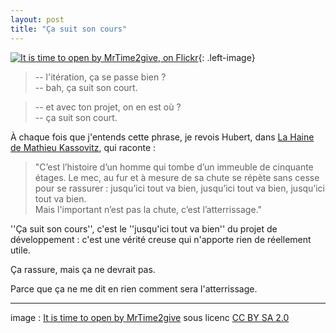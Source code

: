 ```yaml
---
layout: post
title: "Ça suit son cours"
---
```

[![It is time to open by MrTime2give, on Flickr](https://farm3.staticflickr.com/2809/9153117611_d3fd9b0c92_n.jpg)](https://www.flickr.com/photos/mrtime2give/9153117611){: .left-image}

> -- l'itération, ça se passe bien ?<br>
> -- bah, ça suit son court.

> -- et avec ton projet, on en est où ?<br>
> -- ça suit son court.

À chaque fois que j'entends cette phrase, je revois Hubert, dans [La Haine de Mathieu Kassovitz](http://www.imdb.com/title/tt0113247/), qui raconte :


> "C’est l’histoire d’un homme qui tombe d’un immeuble de cinquante étages. Le mec, au fur et à mesure de sa chute se répète sans cesse pour se rassurer : jusqu’ici tout va bien, jusqu’ici tout va bien, jusqu’ici tout va bien.<br>
Mais l'important n’est pas la chute, c’est l’atterrissage." 

''Ça suit son cours'', c'est le ''jusqu'ici tout va bien'' du projet de développement : c'est une vérité creuse qui n'apporte rien de réellement utile.

Ça rassure, mais ça ne devrait pas.

Parce que ça ne me dit en rien comment sera l'atterrissage.


-------
image : [It is time to open by MrTime2give](https://www.flickr.com/photos/mrtime2give/9153117611) sous licenc [CC BY SA 2.0](https://creativecommons.org/licenses/by-sa/2.0/)


